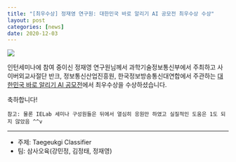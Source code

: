 ```yaml
---
title: "[최우수상] 정재영 연구원: 대한민국 바로 알리기 AI 공모전 최우수상 수상"
layout: post
categories: [news]
date: 2020-12-03
---
```


![](https://imgur.com/X43kRva.png)

인턴세미나에 참여 중이신 정재영 연구원님께서 과학기술정보통신부에서 주최하고 사이버외교사절단 반크, 정보통신산업진흥원, 한국정보방송통신대연합에서 주관하는 [대한민국 바로 알리기 AI 공모전](https://www.nipa.kr/main/selectBbsNttView.do?key=121&bbsNo=1&nttNo=7696&bbsTy=bbs&searchCtgry=&searchCnd=all&searchKrwd=&pageIndex=1)에서 최우수상을 수상하셨습니다. 

축하합니다!

```참고: 물론 IELab 세미나 구성원들은 뒤에서 열심히 응원만 하였고 실질적인 도움은 1도 되지 않았음 ^^v```

---

- 주제: Taegeukgi Classifier
- 팀: 삼사오육(강민정, 김정태, 정재영)